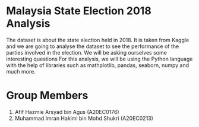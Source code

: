 # Malaysia State Election 2018 Analysis
The dataset is about the state election held in 2018. It is taken from Kaggle and we are going to analyse the dataset to see the performance of the parties involved in the election. We will be asking ourselves some interesting questions For this analysis, we will be using the Python language with the help of libraries such as mathplotlib, pandas, seaborn, numpy and much more.

# Group Members
1. Afif Hazmie Arsyad bin Agus (A20EC0176)
2. Muhammad Imran Hakimi bin Mohd Shukri (A20EC0213)

